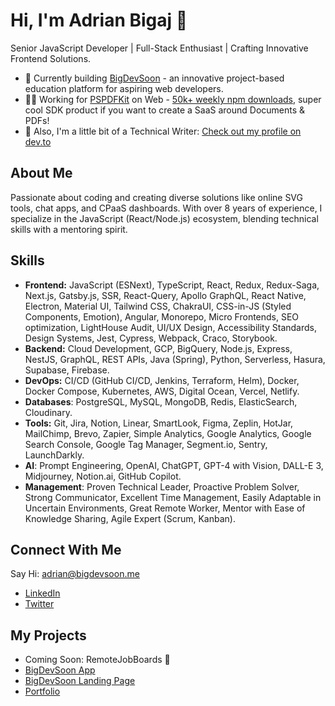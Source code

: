 # Hi, I'm Adrian Bigaj 👋
Senior JavaScript Developer | Full-Stack Enthusiast | Crafting Innovative Frontend Solutions.

- 🔭 Currently building [BigDevSoon](https://bigdevsoon.me) - an innovative project-based education platform for aspiring web developers.
- 👨‍💻 Working for [PSPDFKit](https://pspdfkit.com/) on Web - [50k+ weekly npm downloads](https://www.npmjs.com/package/pspdfkit), super cool SDK product if you want to create a SaaS around Documents & PDFs!
- 📝 Also, I'm a little bit of a Technical Writer: [Check out my profile on dev.to](https://dev.to/bigsondev)

## About Me
Passionate about coding and creating diverse solutions like online SVG tools, chat apps, and CPaaS dashboards. With over 8 years of experience, I specialize in the JavaScript (React/Node.js) ecosystem, blending technical skills with a mentoring spirit.

## Skills
- **Frontend:** JavaScript (ESNext), TypeScript, React, Redux, Redux-Saga, Next.js, Gatsby.js, SSR, React-Query, Apollo GraphQL, React Native, Electron, Material UI, Tailwind CSS, ChakraUI, CSS-in-JS (Styled Components, Emotion), Angular, Monorepo, Micro Frontends, SEO optimization, LightHouse Audit, UI/UX Design, Accessibility Standards, Design Systems, Jest, Cypress, Webpack, Craco, Storybook.
- **Backend:** Cloud Development, GCP, BigQuery, Node.js, Express, NestJS, GraphQL, REST APIs, Java (Spring), Python, Serverless, Hasura, Supabase, Firebase.
- **DevOps:** CI/CD (GitHub CI/CD, Jenkins, Terraform, Helm), Docker, Docker Compose, Kubernetes, AWS, Digital Ocean, Vercel, Netlify.
- **Databases**: PostgreSQL, MySQL, MongoDB, Redis, ElasticSearch, Cloudinary.
- **Tools:** Git, Jira, Notion, Linear, SmartLook, Figma, Zeplin, HotJar, MailChimp, Brevo, Zapier, Simple Analytics, Google Analytics, Google Search Console, Google Tag Manager, Segment.io, Sentry, LaunchDarkly.
- **AI**: Prompt Engineering, OpenAI, ChatGPT, GPT-4 with Vision, DALL-E 3, Midjourney, Notion.ai, GitHub Copilot.
- **Management**: Proven Technical Leader, Proactive Problem Solver, Strong Communicator, Excellent Time Management, Easily Adaptable in Uncertain Environments, Great Remote Worker, Mentor with Ease of Knowledge Sharing, Agile Expert (Scrum, Kanban).

## Connect With Me
Say Hi: adrian@bigdevsoon.me

- [LinkedIn](https://www.linkedin.com/in/adrian-bigaj-282277130/)
- [Twitter](https://twitter.com/BigsonDev)


## My Projects
- Coming Soon: RemoteJobBoards 👀
- [BigDevSoon App](https://app.bigdevsoon.me/)
- [BigDevSoon Landing Page](https://bigdevsoon.me/)
- [Portfolio](https://bigsondev.com/)

